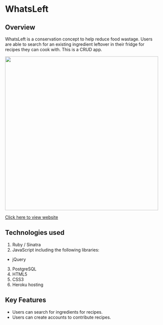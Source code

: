 # WhatsLeft

## Overview

WhatsLeft is a conservation concept to help reduce food wastage.
Users are able to search for an existing ingredient leftover in their fridge for recipes they can cook with.
This is a CRUD app.

<img src="http://i.imgur.com/gbjh0AT.jpg?1" width="500">

[Click here to view website](https://whatsleftwhatsright.herokuapp.com/)

## Technologies used

1. Ruby / Sinatra
2. JavaScript including the following libraries:
  - jQuery
3. PostgreSQL
4. HTML5
5. CSS3
6. Heroku hosting

## Key Features

- Users can search for ingredients for recipes.
- Users can create accounts to contribute recipes.
